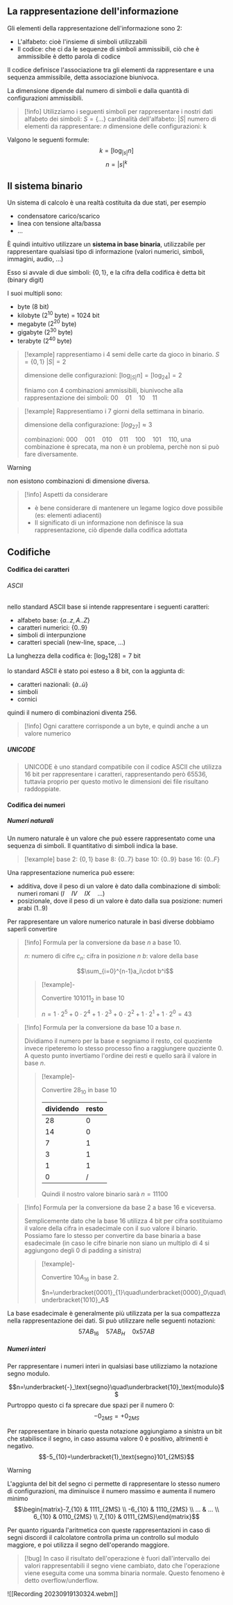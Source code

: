 ## La rappresentazione dell'informazione

Gli elementi della rappresentazione dell'informazione sono 2:
- L'alfabeto: cioè l'insieme di simboli utilizzabili
- Il codice: che ci da le sequenze di simboli ammissibili, ciò che è ammissibile è detto parola di codice

Il codice definisce l'associazione tra gli elementi da rappresentare e una sequenza ammissibile, detta associazione biunivoca.

La dimensione dipende dal numero di simboli e dalla quantità di configurazioni ammissibili.

>[!info]
>Utilizziamo i seguenti simboli per rappresentare i nostri dati
>alfabeto dei simboli: $S=\{...\}$
>cardinalità dell'alfabeto: $|S|$
>numero di elementi da rappresentare: $n$
>dimensione delle configurazioni: k

Valgono le seguenti formule:
$$k=[\log_{|s|}n]$$
$$n=|s|^k$$
## Il sistema binario

Un sistema di calcolo è una realtà costituita da due stati, per esempio
- condensatore carico/scarico
- linea con tensione alta/bassa
- ...

È quindi intuitivo utilizzare un **sistema in base binaria**, utilizzabile per rappresentare qualsiasi tipo di informazione (valori numerici, simboli, immagini, audio, ...)

Esso si avvale di due simboli: $\{0,1\}$, e la cifra della codifica è detta bit (binary digit)

I suoi multipli sono:
- byte (8 bit)
- kilobyte ($2^{10}$ byte) = 1024 bit
- megabyte ($2^{20}$ byte)
- gigabyte ($2^{30}$ byte)
- terabyte ($2^{40}$ byte)

>[!example]
>rappresentiamo i 4 semi delle carte da gioco in binario.
>$S=\{0,1\}$
>$|S|=2$
>
>dimensione delle configurazioni: $[\log_{|S|}n]=[\log_24]=2$
>
>finiamo con 4 combinazioni ammissibili, biunivoche alla rappresentazione dei simboli: $00\quad01\quad10\quad11$

>[!example]
>Rappresentiamo i 7 giorni della settimana in binario.
>
>dimensione della configurazione: $[log_27]\approx3$
>
>combinazioni: $000\quad001\quad010\quad011\quad100\quad101\quad110$, una combinazione è sprecata, ma non è un problema, perchè non si può fare diversamente.

>[!warning]
>non esistono combinazioni di dimensione diversa.

>[!info] Aspetti da considerare
> - è bene considerare di mantenere un legame logico dove possibile (es: elementi adiacenti)
> - Il significato di un informazione non definisce la sua rappresentazione, ciò dipende dalla codifica adottata

## Codifiche

#### Codifica dei caratteri

###### ASCII

nello standard ASCII base si intende rappresentare i seguenti caratteri:
- alfabeto base: $\{a .. z,A .. Z\}$
- caratteri numerici: $\{0 .. 9\}$
- simboli di interpunzione
- caratteri speciali (new-line, space, ...)

La lunghezza della codifica è: $[\log_2{128}]=7$ bit

lo standard ASCII è stato poi esteso a 8 bit, con la aggiunta di:
- caratteri nazionali: $\{à .. ù\}$
- simboli
- cornici

quindi il numero di combinazioni diventa 256.

>[!info]
>Ogni carattere corrisponde a un byte, e quindi anche a un valore numerico

##### UNICODE

>UNICODE è uno standard compatibile con il codice ASCII che utilizza 16 bit per rappresentare i caratteri, rappresentando però $65536$, tuttavia proprio per questo motivo le dimensioni dei file risultano raddoppiate.

#### Codifica dei numeri

##### Numeri naturali

Un numero naturale è un valore che può essere rappresentato come una sequenza di simboli. Il quantitativo di simboli indica la base.

>[!example]
>base 2: $\{0, 1\}$
>base 8: $\{0..7\}$
>base 10: $\{0..9\}$
>base 16: $\{0 .. F\}$

Una rappresentazione numerica può essere:
- additiva, dove il peso di un valore è dato dalla combinazione di simboli: numeri romani ($I\quad  IV\quad IX\quad ...$)
- posizionale, dove il peso di un valore è dato dalla sua posizione: numeri arabi ($1 .. 9$)

Per rappresentare un valore numerico naturale in basi diverse dobbiamo saperli convertire

>[!info]
>Formula per la conversione da base $n$ a base $10$.
>
>$n$: numero di cifre
>$c_n$: cifra in posizione $n$
>$b$: valore della base
>
>$$\sum_{i=0}^{n-1}a_i\cdot b^i$$
>
> >[!example]-
> >
> >Convertire $101011_2$ in base $10$
> >
> >$n=1\cdot 2^5+0\cdot2^4+1\cdot2^3+0\cdot2^2+1\cdot2^1+1\cdot2^0=43$

>[!info]
>Formula per la conversione da base $10$ a base $n$.
>
>Dividiamo il numero per la base e segniamo il resto, col quoziente invece ripeteremo lo stesso processo fino a raggiungere quoziente 0. A questo punto invertiamo l'ordine dei resti e quello sarà il valore in base $n$.
>
> >[!example]-
> >
> >Convertire $28_{10}$ in base $10$
> >
> > | dividendo | resto |
> > | --------- | ----- |
> > | 28        | 0     |
> > | 14        | 0     |
> > | 7         | 1     |
> > | 3         | 1     |
> > | 1         | 1     |
> >| 0         | /     |
> >
> >Quindi il nostro valore binario sarà $n=11100$

>[!info] 
>Formula per la conversione da base $2$ a base $16$ e viceversa.
>
>Semplicemente dato che la base 16 utilizza 4 bit per cifra sostituiamo il valore della cifra in esadecimale con il suo valore il binario. Possiamo fare lo stesso per convertire da base binaria a base esadecimale (in caso le cifre binarie non siano un multiplo di 4 si aggiungono degli 0 di padding a sinistra)
>
> >[!example]-
> >
> >Convertire $10A_{16}$ in base $2$.
> >
> >$n=\underbracket{0001}_{1}\quad\underbracket{0000}_0\quad\underbracket{1010}_A$

La base esadecimale è generalmente più utilizzata per la sua compattezza nella rappresentazione dei dati. Si può utilizzare nelle seguenti notazioni:
$$57AB_{16}\quad57AB_H\quad0\text{x}57AB$$
##### Numeri interi

Per rappresentare i numeri interi in qualsiasi base utilizziamo la notazione segno modulo.

$$n=\underbracket{-}_\text{segno}\quad\underbracket{10}_\text{modulo}$$
Purtroppo questo ci fa sprecare due spazi per il numero 0:
$$-0_{2MS}=+0_{2MS}$$

Per rappresentare in binario questa notazione aggiungiamo a sinistra un bit che stabilisce il segno, in caso assuma valore $0$ è positivo, altrimenti è negativo.
$$-5_{10}=\underbracket{1}_\text{segno}101_{2MS}$$
>[!warning]
>L'aggiunta del bit del segno ci permette di rappresentare lo stesso numero di configurazioni, ma diminuisce il numero massimo e aumenta il numero minimo
>$$\begin{matrix}-7_{10} & 1111_{2MS} \\ -6_{10} & 1110_{2MS} \\ ... & ... \\ 6_{10} & 0110_{2MS} \\ 7_{10} & 0111_{2MS}\end{matrix}$$

Per quanto riguarda l'aritmetica con queste rappresentazioni in caso di segni discordi il calcolatore controlla prima un controllo sul modulo maggiore, e poi utilizza il segno dell'operando maggiore.

>[!bug]
>In caso il risultato dell'operazione è fuori dall'intervallo dei valori rappresentabili il segno viene cambiato, dato che l'operazione viene eseguita come una somma binaria normale. Questo fenomeno è detto overflow/underflow.

![[Recording 20230919130324.webm]]

